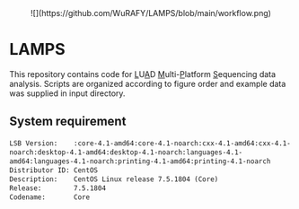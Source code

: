 <center>
![](https://github.com/WuRAFY/LAMPS/blob/main/workflow.png)
</center>

# LAMPS
This repository contains code for <u>L</u>U<u>A</u>D <u>M</u>ulti-<u>P</u>latform <u>S</u>equencing data analysis. Scripts are organized according to figure order and example data was supplied in input directory.

## System requirement

```         
LSB Version:    :core-4.1-amd64:core-4.1-noarch:cxx-4.1-amd64:cxx-4.1-noarch:desktop-4.1-amd64:desktop-4.1-noarch:languages-4.1-amd64:languages-4.1-noarch:printing-4.1-amd64:printing-4.1-noarch
Distributor ID: CentOS
Description:    CentOS Linux release 7.5.1804 (Core) 
Release:        7.5.1804
Codename:       Core
```
